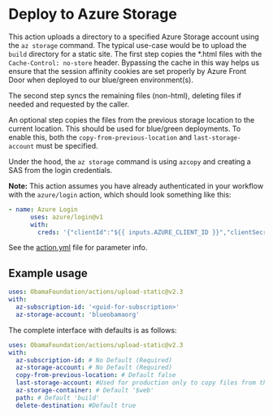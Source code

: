 # Deploy to Azure Storage

This action uploads a directory to a specified Azure Storage account using the `az storage` command.
The typical use-case would be to upload the `build` directory for a static site. The first
step copies the *.html files with the `Cache-Control: no-store` header. Bypassing the cache in this
way helps us ensure that the session affinity cookies are set properly by Azure Front Door when
deployed to our blue/green environment(s).

The second step syncs the remaining files (non-html), deleting files if needed and requested by the caller.

An optional step copies the files from the previous storage location to the current location.  This should
be used for blue/green deployments.  To enable this, both the `copy-from-previous-location` and `last-storage-account`
must be specified.

Under the hood, the `az storage` command is using `azcopy` and creating a SAS from the login credentials.

**Note:** This action assumes you have already authenticated in your workflow with the `azure/login`
action, which should look something like this:

```yaml
- name: Azure Login
      uses: azure/login@v1
      with:
        creds: '{"clientId":"${{ inputs.AZURE_CLIENT_ID }}","clientSecret":"${{ inputs.AZURE_CLIENT_SECRET }}","subscriptionId":"${{ inputs.AZURE_SUBSCRIPTION_ID }}","tenantId":"${{ inputs.AZURE_TENANT_ID }}"}'
```

See the [action.yml](./action.yml) file for parameter info.

## Example usage

```yaml
uses: ObamaFoundation/actions/upload-static@v2.3
with:
  az-subscription-id: '<guid-for-subscription>'
  az-storage-account: 'blueobamaorg'
```

The complete interface with defaults is as follows:

```yaml
uses: ObamaFoundation/actions/upload-static@v2.3
with:
  az-subscription-id: # No Default (Required)
  az-storage-account: # No Default (Required)
  copy-from-previous-location: # Default false
  last-storage-account: #Used for production only to copy files from the blue environment over to green and vice versa (not required)
  az-storage-container: # Default '$web'
  path: # Default 'build'
  delete-destination: #Default true
```
